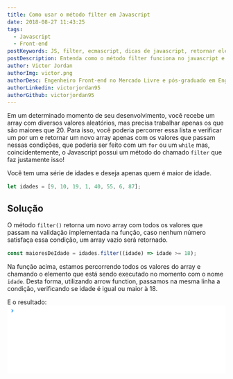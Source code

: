 ```yaml
---
title: Como usar o método filter em Javascript
date: 2018-08-27 11:43:25
tags:
  - Javascript
  - Front-end
postKeywords: JS, filter, ecmascript, dicas de javascript, retornar elementos, ECMAScript 5
postDescription: Entenda como o método filter funciona no javascript e como ele pode melhorar o seu desenvolvimento front-end com essas dicas de javascript.
author: Victor Jordan
authorImg: victor.png
authorDesc: Engenheiro Front-end no Mercado Livre e pós-graduado em Engenharia de Software pela PUC-MG e formado em Banco de Dados pela Fatec, apaixonado por usabilidade, performance e UX!
authorLinkedin: victorjordan95
authorGithub: victorjordan95
---
```


Em um determinado momento de seu desenvolvimento, você recebe um array com diversos valores aleatórios, mas precisa trabalhar apenas os que são maiores que 20. Para isso, você poderia percorrer essa lista e verificar um por um e retornar um novo array apenas com os valores que passam nessas condições, que poderia ser feito com um `for` ou um `while` mas, coincidentemente, o Javascript possui um método do chamado `filter` que faz justamente isso!

Você tem uma série de idades e deseja apenas quem é maior de idade.

```javascript
let idades = [9, 10, 19, 1, 40, 55, 6, 87];
```

<!-- more -->

## Solução

O método `filter()` retorna um novo array com todos os valores que passam na validação implementada na função, caso nenhum número satisfaça essa condição, um array vazio será retornado.

```javascript
const maioresDeIdade = idades.filter((idade) => idade >= 18);
```

Na função acima, estamos percorrendo todos os valores do array e chamando o elemento que está sendo executado no momento com o nome `idade`. Desta forma, utilizando arrow function, passamos na mesma linha a condição, verificando se idade é igual ou maior à 18.

E o resultado:
![Retorno da função: Ensino Médio](/posts/filter-javascript.gif)
